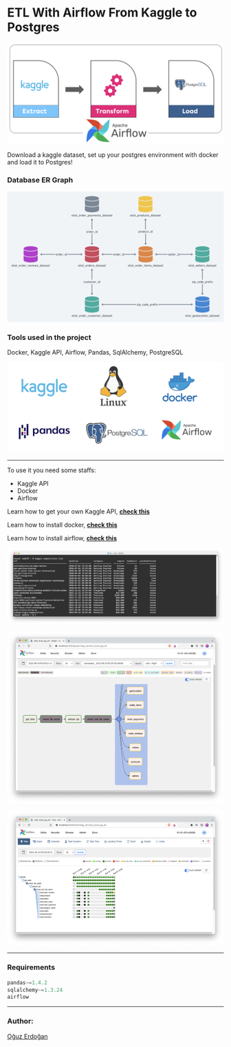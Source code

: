 # ETL With Airflow From Kaggle to Postgres

![Untitled](images/Untitled.png)

Download a kaggle dataset, set up your postgres environment with docker and load it to Postgres!

### **Database ER Graph**

![Untitled](images/Untitled%201.png)

### **Tools used in the project**

Docker, Kaggle API, Airflow, Pandas, SqlAlchemy, PostgreSQL

![Untitled](images/Untitled%202.png)

---

To use it you need some staffs:

- Kaggle API
- Docker
- Airflow

Learn how to get your own Kaggle API, [**check this**](https://www.oguzerdogan.com/kaggle-api-ve-public-veri-seti-indirme/)

Learn how to install docker, [**check this**](https://docs.docker.com/engine/install/)

Learn how to install airflow, **[check this](https://www.youtube.com/watch?v=YDDMm9M6SFA)**

![Untitled](images/Untitled%203.png)

![Untitled](images/Untitled%204.png)

![Untitled](images/Untitled%205.png)

---

### Requirements

```python
pandas~=1.4.2
sqlalchemy~=1.3.24
airflow
```

---

### Author:

[Oğuz Erdoğan](http://www.oguzerdogan.com)